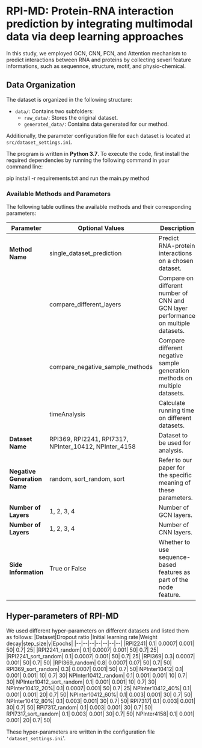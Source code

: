 
# RPI-MD: Protein-RNA interaction prediction by integrating multimodal data via deep learning approaches

In this study, we employed GCN, CNN, FCN, and Attention mechanism to predict interactions between RNA and proteins by collecting severl feature informations, such as sequennce, structure, motif, and physio-chemical.

## Data Organization

The dataset is organized in the following structure:

- `data/`: Contains two subfolders:
  - `raw_data/`: Stores the original dataset.
  - `generated_data/`: Contains data generated for our method.

Additionally, the parameter configuration file for each dataset is located at `src/dataset_settings.ini`.


The program is written in **Python 3.7**. To execute the code, first install the required dependencies by running the following command in your command line:

pip install -r requirements.txt and run the main.py method

### Available Methods and Parameters

The following table outlines the available methods and their corresponding parameters:

| Parameter          | Optional Values                               | Description                                                         |
|-------------------|-----------------------------------------------|---------------------------------------------------------------------|
| **Method Name**   | single_dataset_prediction                     | Predict RNA-protein interactions on a chosen dataset.                 |
|                   | compare_different_layers                      | Compare on different number of CNN and GCN layer performance on multiple datasets.                   |
|                   | compare_negative_sample_methods               | Compare different negative sample generation methods on multiple datasets.|
|                   | timeAnalysis                                  | Calculate running time on different datasets.                         |
| **Dataset Name**  | RPI369, RPI2241, RPI7317, NPInter_10412, NPInter_4158 | Dataset to be used for analysis.                                      |
| **Negative Generation Name** | random, sort_random, sort | Refer to our paper for the specific meaning of these parameters. |
| **Number of Layers** | 1, 2, 3, 4                                   | Number of GCN layers.     
| **Number of Layers** | 1, 2, 3, 4                                   | Number of CNN layers.                                         |
| **Side Information** | True or False                                | Whether to use sequence-based features as part of the node feature.   |

## Hyper-parameters of RPI-MD
We used different hyper-parameters on different datasets and listed them as follows:
|Dataset|Dropout ratio  |Initial learning rate|Weight decay|step_size|γ|Epochs|
|--|--|--|--|--|--|--|
|RPI2241|	0.1|	0.0007|	0.001|	50|	0.7|	25|
|RPI2241_random|	0.1|	0.0007|	0.001|	50|	0.7|	25|
|RPI2241_sort_random|	0.1|	0.0007|	0.001|	50|	0.7|	25|
|RPI369|	0.3|	0.0007|	0.001|	50|	0.7|	50|
|RPI369_random|	0.8|	0.0007|	0.07|	50|	0.7|	50|
RPI369_sort_random|	0.3|	0.0007|	0.001|	50|	0.7|	50|
NPInter10412|	0.1|	0.001|	0.001|	10|	0.7|	30|
NPInter10412_random|	0.1|	0.001|	0.001|	10|	0.7|	30|
NPInter10412_sort_random|	0.1|	0.001|	0.001|	10|	0.7|	30|
NPInter10412_20%|	0.1|	0.0007|	0.001|	50|	0.7|	25|
NPInter10412_40%|	0.1|	0.001|	0.001|	20|	0.7|	50|
NPInter10412_60%|	0.1|	0.003|	0.001|	30|	0.7|	50|
NPInter10412_80%|	0.1|	0.003|	0.001|	30|	0.7|	50|
RPI7317|	0.1|	0.003|	0.001|	30|	0.7|	50|
RPI7317_random|	0.1|	0.003|	0.001|	30|	0.7|	50|
RPI7317_sort_random|	0.1|	0.003|	0.001|	30|	0.7|	50|
NPInter4158|	0.1|	0.001|	0.001|	20|	0.7|	50|

These hyper-parameters are written in the configuration file `'dataset_settings.ini`'.
